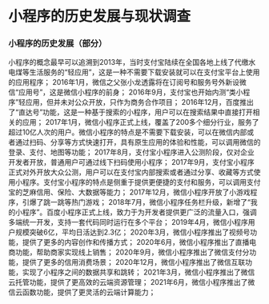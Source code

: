 # 小程序的历史发展与现状调查


### 小程序的历史发展（部分）

小程序的概念最早可以追溯到2013年，当时支付宝陆续在全国各地上线了代缴水电煤等生活服务的“轻应用”，这是一种不需要下载安装就可以在支付宝平台上使用的应用程序；
2016年1月，微信之父张小龙透露将在订阅号和服务号外新设微信“应用号”，这是微信小程序的前身；
2016年9月，支付宝也开始内测“类小程序”轻应用，但并未对公众开放，只作为商务合作项目；
2016年12月，百度推出了“直达号”功能，这是一种基于搜索的小程序，用户可以在搜索结果中直接打开相关的应用；
2017年1月，微信小程序正式上线，覆盖了200多个细分行业，服务了超过10亿人次的用户。微信小程序的特点是不需要下载安装，可以在微信内部或者通过扫码、分享等方式快速打开，具有原生应用的体验和性能，可以调用微信的登录、支付、地图等功能；
2017年8月，支付宝小程序进入公测阶段，仅对企业开发者开放，普通用户可通过线下扫码使用小程序；
2017年9月，支付宝小程序正式对外开放大众公测，用户可以在支付宝内部搜索或者通过分享、收藏等方式使用小程序。支付宝小程序的特点是侧重于提供更便捷的支付和服务，可以调用支付宝的芝麻信用、保险、大数据等能力；
2017年12月，微信小程序开放了小游戏程序，引爆了跳一跳等热门游戏；
2018年7月，微信小程序任务栏升级，新增了“我的小程序”。百度小程序正式上线，致力于为开发者提供更广泛的流量入口，强调多端统一开发，支持一套代码同时运行在多个平台；
2019年4月，微信小程序用户规模突破6亿，平均日活达到2.3亿；
2020年3月，微信小程序推出了视频号功能，提供了更多的内容创作和传播方式；
2020年6月，微信小程序推出了直播电商功能，帮助商家实现线上销售；
2020年9月，微信小程序推出了微信支付分功能，提供了更多的信用消费场景；
2020年12月，微信小程序推出了微信互联功能，实现了小程序之间的数据共享和跳转；
2021年3月，微信小程序推出了微信云托管功能，提供了更高效的云端资源管理；
2021年6月，微信小程序推出了微信云函数功能，提供了更灵活的云端计算能力；
